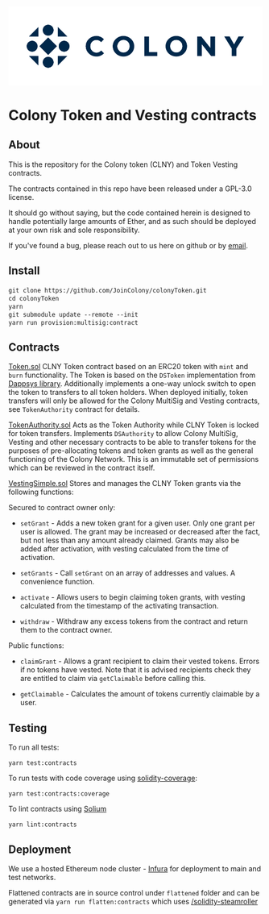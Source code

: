 ![Colony Logo](./horizontal_color.png)

# Colony Token and Vesting contracts

## About

This is the repository for the Colony token (CLNY) and Token Vesting contracts.

The contracts contained in this repo have been released under a GPL-3.0 license. 

It should go without saying, but the code contained herein is designed to handle potentially large amounts of Ether, and as such should be deployed at your own risk and sole responsibility.  

If you've found a bug, please reach out to us here on github or by [email](mailto:hello@colony.io).

## Install

```
git clone https://github.com/JoinColony/colonyToken.git
cd colonyToken
yarn
git submodule update --remote --init
yarn run provision:multisig:contract
```

## Contracts

[Token.sol](./contracts/Token.sol)
CLNY Token contract based on an ERC20 token with `mint` and `burn` functionality. The Token is based on the `DSToken` implementation from [Dappsys library](https://github.com/dapphub/dappsys). Additionally implements a one-way unlock switch to open the token to transfers to all token holders. When deployed initially, token transfers will only be allowed for the Colony MultiSig and Vesting contracts, see `TokenAuthority` contract for details. 

[TokenAuthority.sol](./contracts/TokenAuthority.sol)
Acts as the Token Authority while CLNY Token is locked for token transfers. Implements `DSAuthority` to allow Colony MultiSig, Vesting and other necessary contracts to be able to transfer tokens for the purposes of pre-allocating tokens and token grants as well as the general functioning of the Colony Network. This is an immutable set of permissions which can be reviewed in the contract itself.

[VestingSimple.sol](./contracts/VestingSimple.sol)
Stores and manages the CLNY Token grants via the following functions:

Secured to contract owner only:
* `setGrant` - Adds a new token grant for a given user. Only one grant per user is allowed. The grant may be increased or decreased after the fact, but not less than any amount already claimed. Grants may also be added after activation, with vesting calculated from the time of activation.

* `setGrants` - Call `setGrant` on an array of addresses and values. A convenience function.

* `activate` - Allows users to begin claiming token grants, with vesting calculated from the timestamp of the activating transaction.

* `withdraw` - Withdraw any excess tokens from the contract and return them to the contract owner.

Public functions:
* `claimGrant` - Allows a grant recipient to claim their vested tokens. Errors if no tokens have vested. Note that it is advised recipients check they are entitled to claim via `getClaimable` before calling this.

* `getClaimable` - Calculates the amount of tokens currently claimable by a user.

## Testing

To run all tests:
```
yarn test:contracts
```
To run tests with code coverage using [solidity-coverage](https://github.com/sc-forks/solidity-coverage):
```
yarn test:contracts:coverage
```
To lint contracts using [Solium](https://github.com/duaraghav8/Solium)
```
yarn lint:contracts
```

## Deployment

We use a hosted Ethereum node cluster - [Infura](https://infura.io) for deployment to main and test networks.

Flattened contracts are in source control under `flattened` folder and can be generated via `yarn run flatten:contracts` which uses [/solidity-steamroller](https://github.com/JoinColony/solidity-steamroller)
